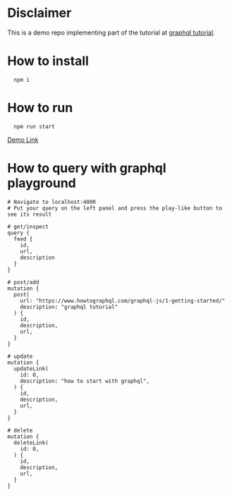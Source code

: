 # Disclaimer
This is a demo repo implementing part of the tutorial at [graphql tutorial](https://www.howtographql.com/graphql-js/0-introduction/).

# How to install
```
  npm i
```

# How to run
``` 
  npm run start
```
[Demo Link](https://youtu.be/Jf2Nvkp8gaM)

# How to query with graphql playground
```
# Navigate to localhost:4000
# Put your query on the left panel and press the play-like button to see its result

# get/inspect
query {
  feed {
    id,
    url,
    description
  }
}

# post/add
mutation {
  post(
    url: "https://www.howtographql.com/graphql-js/1-getting-started/"
    description: "graphql tutorial"
  ) {
    id,
    description,
    url,
  }
}

# update
mutation {
  updateLink(
    id: 0,
    description: "how to start with graphql",
  ) {
    id,
    description,
    url,
  }
}

# delete
mutation {
  deleteLink(
    id: 0,
  ) {
    id,
    description,
    url,
  }
}
```
